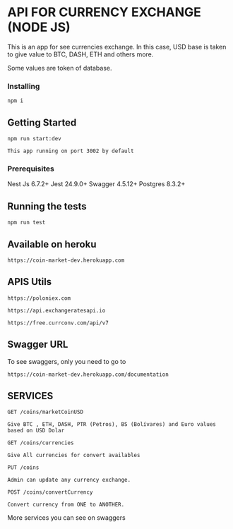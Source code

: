 # API FOR CURRENCY EXCHANGE (NODE JS)

This is an app for see currencies exchange. In this case, USD base is taken to give value to BTC, DASH, ETH and others more.

Some values are token of database.

### Installing

```
npm i
```

## Getting Started

```
npm run start:dev

This app running on port 3002 by default
```

### Prerequisites

Nest Js 6.7.2+
Jest 24.9.0+
Swagger 4.5.12+
Postgres 8.3.2+

## Running the tests

```
npm run test

```

## Available on heroku

```
https://coin-market-dev.herokuapp.com

```

## APIS Utils

```
https://poloniex.com

```

```
https://api.exchangeratesapi.io

```

```
https://free.currconv.com/api/v7

```

## Swagger URL

To see swaggers, only you need to go to 

```
https://coin-market-dev.herokuapp.com/documentation 

```

## SERVICES

```
GET /coins/marketCoinUSD

Give BTC , ETH, DASH, PTR (Petros), BS (Bolívares) and Euro values based on USD Dolar

```

```
GET /coins/currencies

Give All currencies for convert availables  

```

```
PUT /coins

Admin can update any currency exchange.

```


```
POST /coins/convertCurrency

Convert currency from ONE to ANOTHER.

```

More services you can see on swaggers